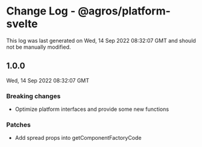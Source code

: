 # Change Log - @agros/platform-svelte

This log was last generated on Wed, 14 Sep 2022 08:32:07 GMT and should not be manually modified.

## 1.0.0
Wed, 14 Sep 2022 08:32:07 GMT

### Breaking changes

- Optimize platform interfaces and provide some new functions

### Patches

- Add spread props into getComponentFactoryCode

